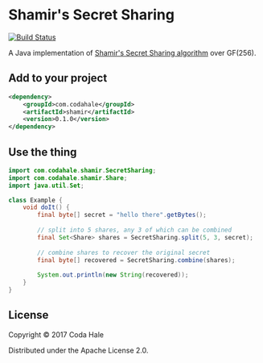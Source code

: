# Shamir's Secret Sharing

[![Build Status](https://secure.travis-ci.org/codahale/shamir.png)](http://travis-ci.org/codahale/shamir)

A Java implementation of [Shamir's Secret Sharing
algorithm](http://en.wikipedia.org/wiki/Shamir's_Secret_Sharing) over GF(256).

## Add to your project

```xml
<dependency>
    <groupId>com.codahale</groupId>
    <artifactId>shamir</artifactId>
    <version>0.1.0</version>
</dependency>
```

## Use the thing

```java
import com.codahale.shamir.SecretSharing;
import com.codahale.shamir.Share;
import java.util.Set;

class Example {
    void doIt() {
        final byte[] secret = "hello there".getBytes();
       
        // split into 5 shares, any 3 of which can be combined
        final Set<Share> shares = SecretSharing.split(5, 3, secret);
       
        // combine shares to recover the original secret
        final byte[] recovered = SecretSharing.combine(shares);
        
        System.out.println(new String(recovered));
    } 
}
```

## License

Copyright © 2017 Coda Hale

Distributed under the Apache License 2.0.
